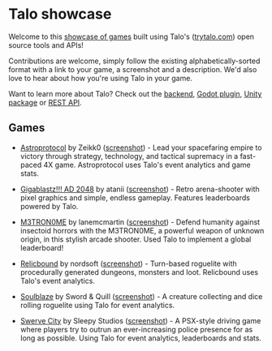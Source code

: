 # Talo showcase

Welcome to this [showcase of games](https://trytalo.com/showcase) built using Talo's ([trytalo.com](https://trytalo.com)) open source tools and APIs!

Contributions are welcome, simply follow the existing alphabetically-sorted format with a link to your game, a screenshot and a description. We'd also love to hear about how you're using Talo in your game.

Want to learn more about Talo? Check out the [backend](https://github.com/TaloDev/backend), [Godot plugin](https://github.com/TaloDev/godot), [Unity package](https://github.com/TaloDev/unity) or [REST API](https://docs.trytalo.com/docs/http/authentication).

## Games

- [Astroprotocol](https://zeikk0.itch.io/astroprotocol) by Zeikk0 ([screenshot](https://cdn.bsky.app/img/feed_fullsize/plain/did:plc:2umqligg4kd5bo6wcxpckjyc/bafkreifxfytm5mi5npaupdr4idf4wduzsfkg4ntkz7vpqsfoa3oedqiacq@jpeg)) - Lead your spacefaring empire to victory through strategy, technology, and tactical supremacy in a fast-paced 4X game. Astroprotocol uses Talo's event analytics and game stats.

- [Gigablastz!!! AD 2048](https://atanii.itch.io/gigablastz-ad-2048) by atanii ([screenshot](https://img.itch.zone/aW1hZ2UvMzAzNDgzMC8xODI2NjUxMC5wbmc=/original/1t2Zm0.png)) - Retro arena-shooter with pixel graphics and simple, endless gameplay. Features leaderboards powered by Talo.

- [M3TRON0ME](https://lanemcmartin.itch.io/m3tron0me) by lanemcmartin ([screenshot](https://img.itch.zone/aW1hZ2UvMzE1MDM4Mi8xODgxODQ5My5wbmc=/original/kFFd18.png)) - Defend humanity against insectoid horrors with the M3TRON0ME, a powerful weapon of unknown origin, in this stylish arcade shooter. Used Talo to implement a global leaderboard!

- [Relicbound](https://nordsoft.itch.io/relicbound) by nordsoft ([screenshot](https://img.itch.zone/aW1hZ2UvMzI5OTc3My8yMDI1MTI0Mi5wbmc=/original/eiXLh%2B.png)) - Turn-based roguelite with procedurally generated dungeons, monsters and loot. Relicbound uses Talo's event analytics.

- [Soulblaze](https://store.steampowered.com/app/3505230/Soulblaze/) by Sword & Quill ([screenshot](https://shared.fastly.steamstatic.com/store_item_assets/steam/apps/3505230/ss_c91a487aa299c3275eeedde4600ca0718a89e328.1920x1080.jpg?t=1744184504)) - A creature collecting and dice rolling roguelite using Talo for event analytics.

- [Swerve City](https://sleepystudios.itch.io/swerve-city) by Sleepy Studios ([screenshot](https://img.itch.zone/aW1nLzg1OTQ5ODQucG5n/original/h9R2aJ.png)) - A PSX-style driving game where players try to outrun an ever-increasing police presence for as long as possible. Using Talo for event analytics, leaderboards and stats.
